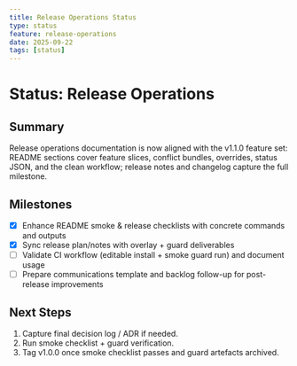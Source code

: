 ```yaml
---
title: Release Operations Status
type: status
feature: release-operations
date: 2025-09-22
tags: [status]
---
```


# Status: Release Operations

## Summary
Release operations documentation is now aligned with the v1.1.0 feature set: README sections cover feature slices, conflict bundles, overrides, status JSON, and the clean workflow; release notes and changelog capture the full milestone.

## Milestones
- [x] Enhance README smoke & release checklists with concrete commands and outputs
- [x] Sync release plan/notes with overlay + guard deliverables
- [ ] Validate CI workflow (editable install + smoke guard run) and document usage
- [ ] Prepare communications template and backlog follow-up for post-release improvements

## Next Steps
1. Capture final decision log / ADR if needed.
2. Run smoke checklist + guard verification.
3. Tag v1.0.0 once smoke checklist passes and guard artefacts archived.
